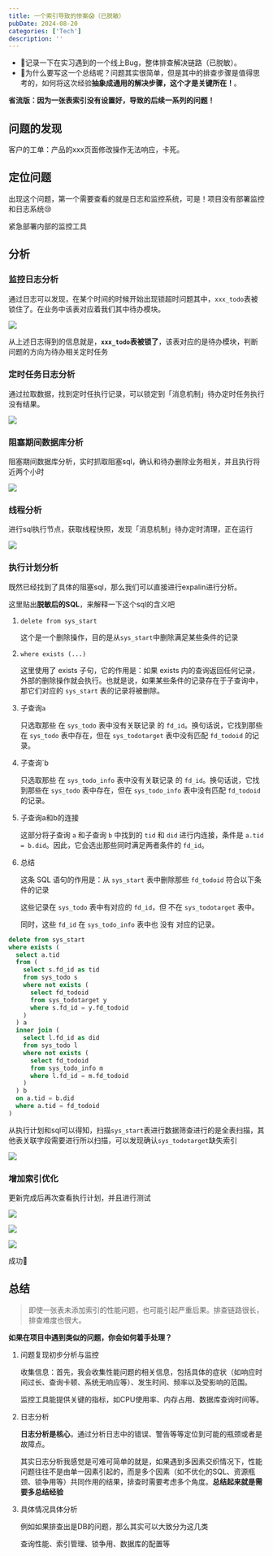 ```yaml
---
title: 一个索引导致的惨案😱（已脱敏）
pubDate: 2024-08-20
categories: ['Tech']
description: ''
---
```


- 📝记录一下在实习遇到的一个线上Bug，整体排查解决链路（已脱敏）。
- 🤔为什么要写这一个总结呢？问题其实很简单，但是其中的排查步骤是值得思考的，如何将这次经验**抽象成通用的解决步骤，这个才是关键所在！**。

**省流版：因为一张表索引没有设置好，导致的后续一系列的问题！**

## 问题的发现

客户的工单：产品的xxx页面修改操作无法响应，卡死。

## 定位问题

出现这个问题，第一个需要查看的就是日志和监控系统，可是！项目没有部署监控和日志系统😢

紧急部署内部的监控工具

## 分析

### 监控日志分析

通过日志可以发现，在某个时间的时候开始出现锁超时问题其中，`xxx_todo`表被锁住了。在业务中该表对应着我们其中待办模块。

![](../assets/日志/01.png)

从上述日志得到的信息就是，**`xxx_todo`表被锁了**，该表对应的是待办模块，判断问题的方向为待办相关定时任务

### 定时任务日志分析

通过拉取数据，找到定时任执行记录，可以锁定到「消息机制」待办定时任务执行没有结果。

![](../assets/日志/02.png)

### 阻塞期间数据库分析

阻塞期间数据库分析，实时抓取阻塞sql，确认和待办删除业务相关，并且执行将近两个小时

![](../assets/日志/03.png)

### 线程分析

进行sql执行节点，获取线程快照，发现「消息机制」待办定时清理，正在运行

![](../assets/日志/04.png)

### 执行计划分析

既然已经找到了具体的阻塞sql，那么我们可以直接进行expalin进行分析。

这里贴出**脱敏后的SQL**，来解释一下这个sql的含义吧

1. `delete from sys_start`

   这个是一个删除操作，目的是从`sys_start`中删除满足某些条件的记录

2. `where exists (...)`

   这里使用了 exists 子句，它的作用是：如果 exists 内的查询返回任何记录，外部的删除操作就会执行。也就是说，如果某些条件的记录存在于子查询中，那它们对应的 `sys_start` 表的记录将被删除。

3. 子查询`a`

   只选取那些 在 `sys_todo` 表中没有关联记录 的 `fd_id`。换句话说，它找到那些在 `sys_todo` 表中存在，但在 `sys_todotarget` 表中没有匹配 `fd_todoid` 的记录。

4. 子查询`b

   只选取那些 在 `sys_todo_info` 表中没有关联记录 的 `fd_id`。换句话说，它找到那些在 `sys_todo` 表中存在，但在 `sys_todo_info` 表中没有匹配 `fd_todoid` 的记录。

5. 子查询a和b的连接

   这部分将子查询 `a` 和子查询 `b` 中找到的 `tid` 和 `did` 进行内连接，条件是 `a.tid = b.did`。因此，它会选出那些同时满足两者条件的 `fd_id`。

6. 总结

   这条 SQL 语句的作用是：从 `sys_start` 表中删除那些 `fd_todoid` 符合以下条件的记录

   这些记录在 `sys_todo` 表中有对应的 `fd_id`，但 不在 `sys_todotarget` 表中。

   同时，这些 `fd_id` 在 `sys_todo_info` 表中也 没有 对应的记录。

```sql
delete from sys_start
where exists (
  select a.tid
  from (
    select s.fd_id as tid
    from sys_todo s
    where not exists (
      select fd_todoid
      from sys_todotarget y
      where s.fd_id = y.fd_todoid
    )
  ) a
  inner join (
    select l.fd_id as did
    from sys_todo l
    where not exists (
      select fd_todoid
      from sys_todo_info m
      where l.fd_id = m.fd_todoid
    )
  ) b
  on a.tid = b.did
  where a.tid = fd_todoid
)
```

从执行计划和sql可以得知，扫描`sys_start`表进行数据筛查进行的是全表扫描，其他表关联字段需要进行所以扫描，可以发现确认`sys_todotarget`缺失索引

![](../assets/日志/05.png)

### 增加索引优化

更新完成后再次查看执行计划，并且进行测试

![](../assets/日志/07.png)

![](../assets/日志/06.png)

![](../assets/日志/08.png)

成功🏅

## 总结

> 即使一张表未添加索引的性能问题，也可能引起严重后果。排查链路很长，排查难度也很大。

**如果在项目中遇到类似的问题，你会如何着手处理？**

1. 问题复现初步分析与监控

   收集信息：首先，我会收集性能问题的相关信息，包括具体的症状（如响应时间过长、查询卡顿、系统无响应等）、发生时间、频率以及受影响的范围。

   监控工具能提供关键的指标，如CPU使用率、内存占用、数据库查询时间等。

2. 日志分析

   **日志分析是核心**，通过分析日志中的错误、警告等等定位到可能的瓶颈或者是故障点。

   其实日志分析我感觉是可难可简单的就是，如果遇到多因素交织情况下，性能问题往往不是由单一因素引起的，而是多个因素（如不优化的SQL、资源瓶颈、锁争用等）共同作用的结果，排查时需要考虑多个角度。**总结起来就是需要多总结经验**

3. 具体情况具体分析

   例如如果排查出是DB的问题，那么其实可以大致分为这几类

   查询性能、索引管理、锁争用、数据库的配置等
